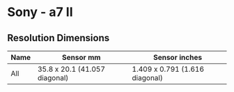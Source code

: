 # Sony - a7 II

## Resolution Dimensions

| Name   | Sensor mm                     | Sensor inches                  |
|--------|-------------------------------|--------------------------------|
| All    | 35.8 x 20.1 (41.057 diagonal) | 1.409 x 0.791 (1.616 diagonal) |
